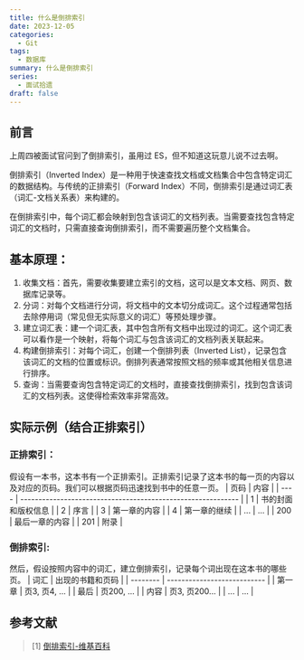 ```yaml
---
title: 什么是倒排索引
date: 2023-12-05
categories:
  - Git
tags:
  - 数据库
summary: 什么是倒排索引
series:
  - 面试拾遗
draft: false
---
```

## 前言
上周四被面试官问到了倒排索引，虽用过 ES，但不知道这玩意儿说不过去啊。

倒排索引（Inverted Index）是一种用于快速查找文档或文档集合中包含特定词汇的数据结构。与传统的正排索引（Forward Index）不同，倒排索引是通过词汇表（词汇-文档关系表）来构建的。

在倒排索引中，每个词汇都会映射到包含该词汇的文档列表。当需要查找包含特定词汇的文档时，只需直接查询倒排索引，而不需要遍历整个文档集合。

## 基本原理：

1. 收集文档：首先，需要收集要建立索引的文档，这可以是文本文档、网页、数据库记录等。
2. 分词：对每个文档进行分词，将文档中的文本切分成词汇。这个过程通常包括去除停用词（常见但无实际意义的词汇）等预处理步骤。
3. 建立词汇表：建一个词汇表，其中包含所有文档中出现过的词汇。这个词汇表可以看作是一个映射，将每个词汇与包含该词汇的文档列表关联起来。
4. 构建倒排索引：对每个词汇，创建一个倒排列表（Inverted List），记录包含该词汇的文档的位置或标识。倒排列表通常按照文档的频率或其他相关信息进行排序。
5. 查询：当需要查询包含特定词汇的文档时，直接查找倒排索引，找到包含该词汇的文档列表。这使得检索效率非常高效。

## 实际示例（结合正排索引）
### 正排索引：
假设有一本书，这本书有一个正排索引。正排索引记录了这本书的每一页的内容以及对应的页码。我们可以根据页码迅速找到书中的任意一页。
| 页码 | 内容                                                         |
| ---- | ------------------------------------------------------------ |
| 1    | 书的封面和版权信息                                           |
| 2    | 序言                                                         |
| 3    | 第一章的内容                                                 |
| 4    | 第一章的继续                                                 |
| ...  | ...                                                          |
| 200  | 最后一章的内容                                               |
| 201  | 附录                                                         |

### 倒排索引:
然后，假设按照内容中的词汇，建立倒排索引，记录每个词出现在这本书的哪些页。
| 词汇     | 出现的书籍和页码            |
| -------- | --------------------------- |
| 第一章 |  页3, 页4, ...   |
| 最后     |  页200, ... |
| 内容     |  页3, 页200... |
| ...      | ...                         |

## 参考文献
> [1] [倒排索引-维基百科](https://zh.wikipedia.org/wiki/%E5%80%92%E6%8E%92%E7%B4%A2%E5%BC%95)